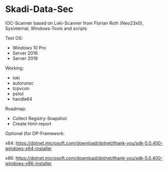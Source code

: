 # Skadi-Data-Sec

IOC-Scanner based on Loki-Scanner from Florian Roth (Neo23x0), Sysinternal, Windows-Tools and scripts

Test OS:
- Windows 10 Pro
- Server 2016
- Server 2019

Working:
- loki
- autorunsc
- tcpvcon
- pslist
- handle64

Roadmap:

- Collect Registry-Snapshot
- Create html-report

Optional (for DP-Framework:

x64: https://dotnet.microsoft.com/download/dotnet/thank-you/sdk-5.0.400-windows-x64-installer

x86: https://dotnet.microsoft.com/download/dotnet/thank-you/sdk-5.0.400-windows-x86-installer
